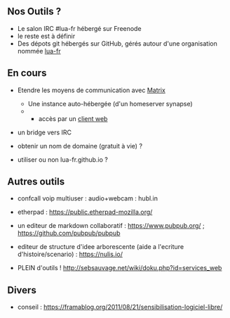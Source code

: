 

## Nos Outils ?

* Le salon IRC #lua-fr hébergé sur Freenode
* le reste est à définir
* Des dépots git hébergés sur GitHub, gérés autour d'une organisation nommée [lua-fr](https://github.com/lua-fr)

## En cours

* Etendre les moyens de communication avec [Matrix](matrix.org)
  * Une instance auto-hébergée (d'un homeserver synapse)
  * + accès par un [client web](https://riot.im/app/)
* un bridge vers IRC

* obtenir un nom de domaine (gratuit à vie) ?
* utiliser ou non lua-fr.github.io ?


## Autres outils

* confcall voip multiuser : audio+webcam : hubl.in

* etherpad : https://public.etherpad-mozilla.org/
* un editeur de markdown collaboratif : https://www.pubpub.org/ ; https://github.com/pubpub/pubpub
* editeur de structure d'idee arborescente (aide a l'ecriture d'histoire/scenario) : https://nulis.io/


* PLEIN d'outils ! http://sebsauvage.net/wiki/doku.php?id=services_web

## Divers

* conseil : https://framablog.org/2011/08/21/sensibilisation-logiciel-libre/
